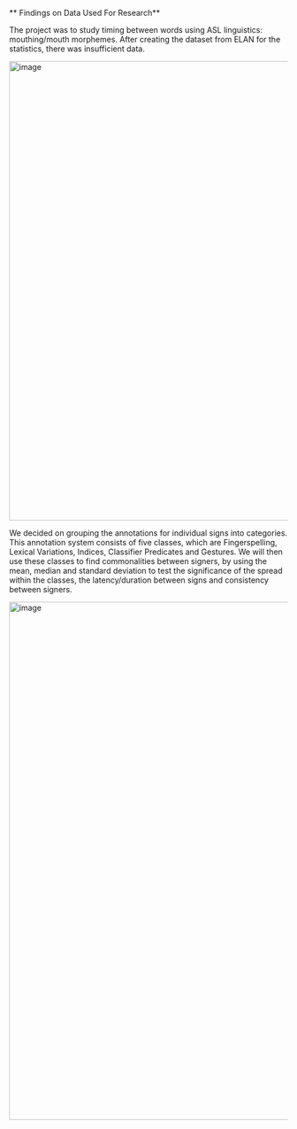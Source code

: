 ** Findings on Data Used For Research**

The project was to study timing between words using ASL linguistics: mouthing/mouth morphemes. After
creating the dataset from ELAN for the statistics, there was insufficient data.
 
<img width="830" alt="image" src="https://user-images.githubusercontent.com/105459418/208187939-bef4cf62-507b-4dbe-9d73-e47584fbb214.png">

We decided on grouping the annotations for individual signs into categories. This annotation system consists of five classes, which are
Fingerspelling, Lexical Variations, Indices, Classifier Predicates and Gestures. We will then use these classes
to find commonalities between signers, by using the mean, median and standard deviation to test the significance of the spread within the classes, 
the latency/duration between signs and consistency between signers.

<img width="936" alt="image" src="https://user-images.githubusercontent.com/105459418/208189217-aa0e1c94-0a2b-4b82-8511-93cfc507c268.png">
